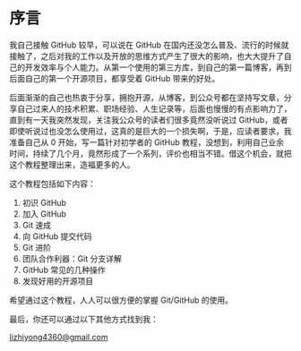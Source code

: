 # 序言

我自己接触 GitHub 较早，可以说在 GitHub 在国内还没怎么普及、流行的时候就接触了，之后对我的工作以及开放的思维方式产生了很大的影响，也大大提升了自己的开发效率与个人能力。从第一个使用的第三方库，到自己的第一篇博客，再到后面自己的第一个开源项目，都享受着 GitHub 带来的好处。

后面渐渐的自己也热衷于分享，拥抱开源，从博客，到公众号都在坚持写文章，分享自己过来人的技术积累、职场经验、人生记录等，后面也慢慢的有点影响力了，直到有一天我突然发现，关注我公众号的读者们很多竟然没听说过 GitHub，或者即使听说过也没怎么使用过，这真的是巨大的一个损失啊，于是，应读者要求，我准备自己从 0 开始，写一篇针对初学者的 GitHub 教程，没想到，利用自己业余时间，持续了几个月，竟然形成了一个系列，评价也相当不错。借这个机会，就把这个教程整理出来，造福更多的人。

这个教程包括如下内容：

1. 初识 GitHub
2. 加入 GitHub
3. Git 速成
4. 向 GitHub 提交代码
5. Git 进阶
6. 团队合作利器：Git 分支详解
7. GitHub 常见的几种操作
8. 发现好用的开源项目

希望通过这个教程，人人可以很方便的掌握 Git/GitHub 的使用。

最后，你还可以通过以下其他方式找到我：

lizhiyong4360@gmail.com

